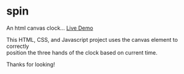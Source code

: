 # spin
An html canvas clock... <a href="http://twilightfactor.com/assets/spin/index.html">Live Demo</a>

This HTML, CSS, and Javascript project uses the canvas element to correctly  
position the three hands of the clock based on current time.   

Thanks for looking!
